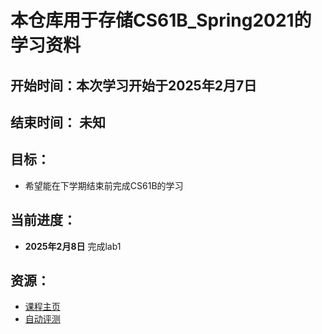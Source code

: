 # 本仓库用于存储CS61B_Spring2021的学习资料

## 开始时间：本次学习开始于2025年2月7日

## 结束时间： 未知

## 目标：
- 希望能在下学期结束前完成CS61B的学习

## 当前进度：
- **2025年2月8日** 完成lab1

## 资源：
- [课程主页](https://sp21.datastructur.es/)
- [自动评测](https://www.gradescope.com/)
